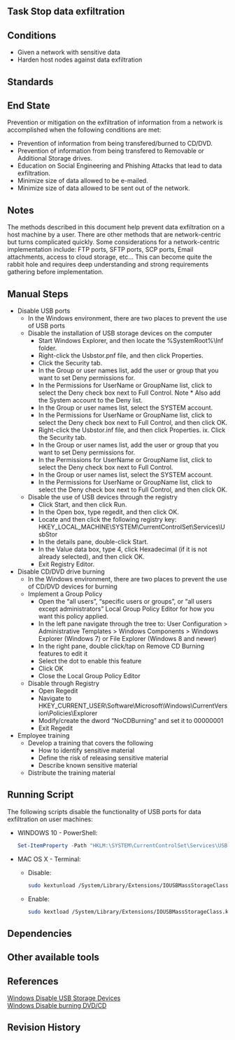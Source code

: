 ## Task Stop data exfiltration  


## Conditions  
* Given a network with sensitive data  
* Harden host nodes against data exfiltration  


## Standards  


## End State  
Prevention or mitigation on the exfiltration of information from a network is accomplished when the following conditions are met:  
* Prevention of information from being transfered/burned to CD/DVD.  
* Prevention of information from being transfered to Removable or Additional Storage drives.  
* Education on Social Engineering and Phishing Attacks that lead to data exfiltration.  
* Minimize size of data allowed to be e-mailed.  
* Minimize size of data allowed to be sent out of the network.  


## Notes  
The methods described in this document help prevent data exfiltration on a host machine by a user. There are other methods that are network-centric but turns complicated quickly. Some considerations for a network-centric implementation include: FTP ports, SFTP ports, SCP ports, Email attachments, access to cloud storage, etc… This can become quite the rabbit hole and requires deep understanding and strong requirements gathering before implementation.  


## Manual Steps  
* Disable USB ports  
	* In the Windows environment, there are two places to prevent the use of USB ports  
	* Disable the installation of USB storage devices on the computer  
		* Start Windows Explorer, and then locate the %SystemRoot%\Inf folder.  
		* Right-click the Usbstor.pnf file, and then click Properties.  
		* Click the Security tab.  
		* In the Group or user names list, add the user or group that you want to set Deny permissions for.  
		* In the Permissions for UserName or GroupName list, click to select the Deny check box next to Full Control. Note * Also add the System account to the Deny list.  
		* In the Group or user names list, select the SYSTEM account.  
		* In the Permissions for UserName or GroupName list, click to select the Deny check box next to Full Control, and then click OK.  
		* Right-click the Usbstor.inf file, and then click Properties. ix. Click the Security tab.  
		* In the Group or user names list, add the user or group that you want to set Deny permissions for.  
		* In the Permissions for UserName or GroupName list, click to select the Deny check box next to Full Control.  
		* In the Group or user names list, select the SYSTEM account.  
		* In the Permissions for UserName or GroupName list, click to select the Deny check box next to Full Control, and then click OK.  
	* Disable the use of USB devices through the registry  
		* Click Start, and then click Run.  
		* In the Open box, type regedit, and then click OK.  
		* Locate and then click the following registry key: HKEY_LOCAL_MACHINE\SYSTEM\CurrentControlSet\Services\UsbStor  
		* In the details pane, double-click Start.  
		* In the Value data box, type 4, click Hexadecimal (if it is not already selected), and then click OK.  
		* Exit Registry Editor.  
* Disable CD/DVD drive burning  
	* In the Windows environment, there are two places to prevent the use of CD/DVD devices for burning  
	* Implement a Group Policy   
		* Open the “all users”, “specific users or groups”, or “all users except administrators” Local Group Policy Editor for how you want this policy applied.  
		* In the left pane navigate through the tree to: User Configuration > Administrative Templates > Windows Components > Windows Explorer (Windows 7) or File Explorer (Windows 8 and newer)   
		* In the right pane, double click/tap on Remove CD Burning features to edit it  
		* Select the dot to enable this feature  
		* Click OK  
		* Close the Local Group Policy Editor  
	* Disable through Registry  
		* Open Regedit  
		* Navigate to HKEY_CURRENT_USER\Software\Microsoft\Windows\CurrentVersion\Policies\Explorer  
		* Modify/create the dword “NoCDBurning” and set it to 00000001  
		* Exit Regedit  
* Employee training  
	* Develop a training that covers the following  
		* How to identify sensitive material  
		* Define the risk of releasing sensitive material  
		* Describe known sensitive material  
	* Distribute the training material  
    
    
## Running Script  
The following scripts disable the functionality of USB ports for data exfiltration on user machines:  

* WINDOWS 10 - PowerShell:  
	```powershell
	Set-ItemProperty -Path "HKLM:\SYSTEM\CurrentControlSet\Services\USBSTOR\" -Name "start" -Value 4
	```  


* MAC OS X - Terminal:  
	* Disable:  
		```bash
		sudo kextunload /System/Library/Extensions/IOUSBMassStorageClass.kext
		```  
    

	* Enable:  
		```bash
		sudo kextload /System/Library/Extensions/IOUSBMassStorageClass.kext
		```  


## Dependencies  


## Other available tools  


## References  
[Windows Disable USB Storage Devices](https://support.microsoft.com/en-us/help/823732/how-can-i-prevent-users-from-connecting-to-a-usb-storage-device)  
[Windows Disable burning DVD/CD](https://www.sevenforums.com/tutorials/5942-burning-cd-dvd-enable-disable.html)  


## Revision History  
